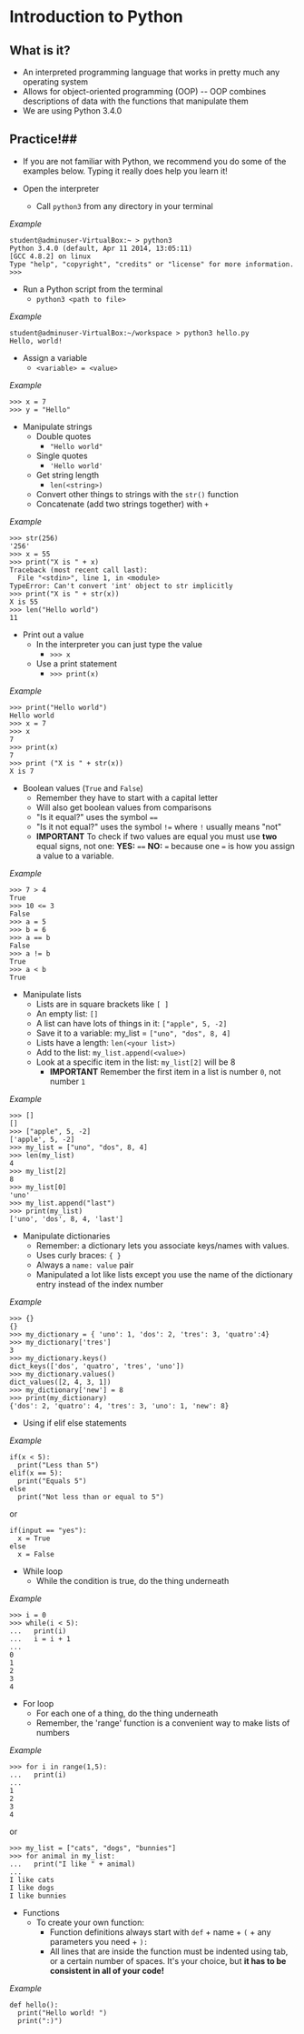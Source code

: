 # Introduction to Python

## What is it? ##

- An interpreted programming language that works in pretty much any operating system
- Allows for object-oriented programming (OOP)
-- OOP combines descriptions of data with the functions that manipulate them
- We are using Python 3.4.0


## Practice!##

- If you are not familiar with Python, we recommend you do some of the examples below.  Typing it really does help you learn it!

- Open the interpreter
	- Call ```python3``` from any directory in your terminal

*Example*

    student@adminuser-VirtualBox:~ > python3
    Python 3.4.0 (default, Apr 11 2014, 13:05:11) 
    [GCC 4.8.2] on linux
    Type "help", "copyright", "credits" or "license" for more information.
    >>> 

- Run a Python script from the terminal
	- `python3 <path to file>`

*Example*

    student@adminuser-VirtualBox:~/workspace > python3 hello.py 
    Hello, world!

- Assign a variable
	- `<variable> = <value>`

*Example*
    
    >>> x = 7
    >>> y = "Hello"

- Manipulate strings
	- Double quotes
		- `"Hello world"`
	- Single quotes
		- `'Hello world'`
	- Get string length
		- `len(<string>)`
	- Convert other things to strings with the `str()` function
	- Concatenate (add two strings together) with `+`

*Example*

    >>> str(256)
    '256'
    >>> x = 55
    >>> print("X is " + x)
    Traceback (most recent call last):
      File "<stdin>", line 1, in <module>
    TypeError: Can't convert 'int' object to str implicitly
    >>> print("X is " + str(x))
    X is 55
    >>> len("Hello world")
    11

- Print out a value
	- In the interpreter you can just type the value
		- `>>> x`
	- Use a print statement
		- `>>> print(x)`

*Example*

    >>> print("Hello world")
    Hello world
    >>> x = 7
    >>> x
    7
    >>> print(x)
    7
    >>> print ("X is " + str(x))
    X is 7

- Boolean values (`True` and `False`)
	- Remember they have to start with a capital letter
	- Will also get boolean values from comparisons
	- "Is it equal?" uses the symbol `==`
	- "Is it not equal?" uses the symbol `!=` where ```!``` usually means "not"
	- **IMPORTANT** To check if two values are equal you must use **two** equal signs, not one: **YES:** `==` **NO:** `=` because one `=` is how you assign a value to a variable.

*Example*
    
    >>> 7 > 4
    True
    >>> 10 <= 3
    False
    >>> a = 5
    >>> b = 6
    >>> a == b
    False
    >>> a != b
    True
    >>> a < b
    True
    
- Manipulate lists
	- Lists are in square brackets like `[ ]`
	- An empty list: `[]`
	- A list can have lots of things in it: `["apple", 5, -2]`
	- Save it to a variable: my_list = `["uno", "dos", 8, 4]`
	- Lists have a length: `len(<your list>)`
	- Add to the list: `my_list.append(<value>)`
	- Look at a specific item in the list: `my_list[2]` will be 8
		- **IMPORTANT** Remember the first item in a list is number `0`, not number `1`

*Example*

    >>> []
    []
    >>> ["apple", 5, -2]
    ['apple', 5, -2]
    >>> my_list = ["uno", "dos", 8, 4]
    >>> len(my_list)
    4
    >>> my_list[2]
    8
    >>> my_list[0]
    'uno'
    >>> my_list.append("last")
    >>> print(my_list)
    ['uno', 'dos', 8, 4, 'last']

- Manipulate dictionaries
    - Remember: a dictionary lets you associate keys/names with values.
	- Uses curly braces: ```{ }```
	- Always a ```name: value``` pair
	- Manipulated a lot like lists except you use the name of the dictionary entry instead of the index number

*Example*

    >>> {}
    {}
    >>> my_dictionary = { 'uno': 1, 'dos': 2, 'tres': 3, 'quatro':4}
    >>> my_dictionary['tres']
    3
    >>> my_dictionary.keys()
    dict_keys(['dos', 'quatro', 'tres', 'uno'])
    >>> my_dictionary.values()
    dict_values([2, 4, 3, 1])
    >>> my_dictionary['new'] = 8
    >>> print(my_dictionary)
    {'dos': 2, 'quatro': 4, 'tres': 3, 'uno': 1, 'new': 8}

- Using if elif else statements

*Example*
    
    if(x < 5):
      print("Less than 5")
    elif(x == 5):
      print("Equals 5")
    else
      print("Not less than or equal to 5")
or

    if(input == "yes"):
      x = True
    else
      x = False


- While loop
	- While the condition is true, do the thing underneath

*Example*

    >>> i = 0
    >>> while(i < 5):
    ...   print(i)
    ...   i = i + 1
    ... 
    0
    1
    2
    3
    4

- For loop
	- For each one of a thing, do the thing underneath
	- Remember, the 'range' function is a convenient way to make lists of numbers

*Example*

    >>> for i in range(1,5):
    ...   print(i)
    ... 
    1
    2
    3
    4
or

    >>> my_list = ["cats", "dogs", "bunnies"]
    >>> for animal in my_list:
    ...   print("I like " + animal)
    ... 
    I like cats
    I like dogs
    I like bunnies
    
- Functions
  - To create your own function:
  	- Function definitions always start with `def` + name + `(` + any parameters you need + `):`
  	- All lines that are inside the function must be indented using tab, or a certain number of spaces.  It's your choice, but **it has to be consistent in all of your code!**
 
*Example*

	def hello():
	  print("Hello world! ")
	  print(":)")
